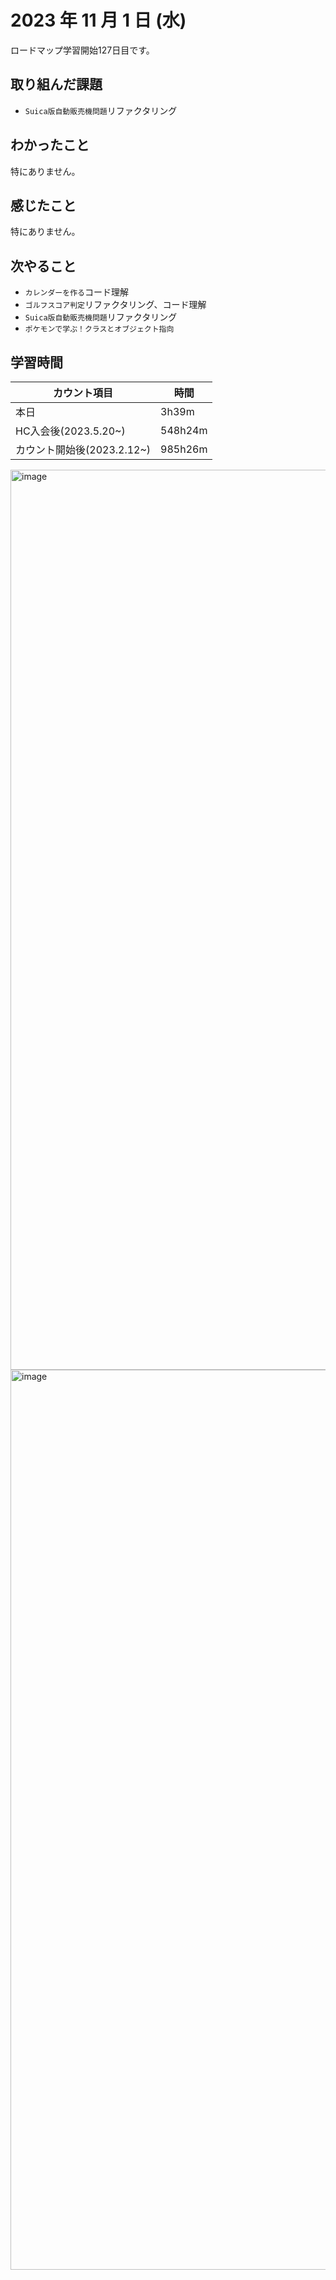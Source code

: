 # 2023 年 11 月 1 日 (水)
ロードマップ学習開始127日目です。

## 取り組んだ課題
- `Suica版自動販売機問題`リファクタリング


## わかったこと
特にありません。


## 感じたこと
特にありません。


## 次やること
- `カレンダーを作る`コード理解
- `ゴルフスコア判定`リファクタリング、コード理解
- `Suica版自動販売機問題`リファクタリング
- `ポケモンで学ぶ！クラスとオブジェクト指向`


## 学習時間
|カウント項目|時間|
|----|----|
|本日|3h39m|
|HC入会後(2023.5.20~)|548h24m|
|カウント開始後(2023.2.12~)|985h26m|


<img width="1440" alt="image" src="https://github.com/yokoyamamn/daily_report/assets/94735931/e97da40c-bddf-4338-8513-c8505f40cde7">
<img width="1440" alt="image" src="https://github.com/yokoyamamn/daily_report/assets/94735931/1b4e9730-3fe4-4290-b81f-a80b1a8b39bb">
